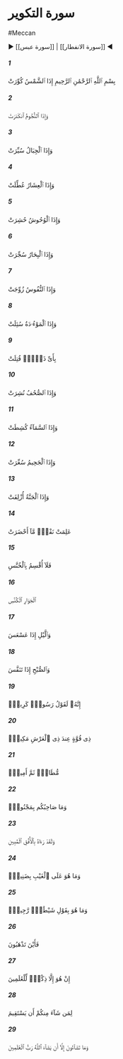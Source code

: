 # سورة التكوير
#Meccan
▶ [[سورة عبس]] | [[سورة الانفطار]] ◀
##### 1
<span class="ayah hovertext" data-hover="آنگاه كه خورشيد تاريك شود">بِسْمِ ٱللَّهِ ٱلرَّحْمَٰنِ ٱلرَّحِيمِ إِذَا ٱلشَّمْسُ كُوِّرَتْ</span>
##### 2
<span class="ayah hovertext" data-hover="و آنگاه كه ستارگان رو به خاموشى نهند">وَإِذَا ٱلنُّجُومُ ٱنكَدَرَتْ</span>
##### 3
<span class="ayah hovertext" data-hover="و آنگاه كه كوهها روان كرده شوند">وَإِذَا ٱلْجِبَالُ سُيِّرَتْ</span>
##### 4
<span class="ayah hovertext" data-hover="و آنگاه كه شتران آبستن ده‌ماهه‌[ى بس عزيز] وانهاده گردند">وَإِذَا ٱلْعِشَارُ عُطِّلَتْ</span>
##### 5
<span class="ayah hovertext" data-hover="و آنگاه كه جانوران گرد آورده شوند">وَإِذَا ٱلْوُحُوشُ حُشِرَتْ</span>
##### 6
<span class="ayah hovertext" data-hover="و آنگاه كه درياها افروخته گردد">وَإِذَا ٱلْبِحَارُ سُجِّرَتْ</span>
##### 7
<span class="ayah hovertext" data-hover="و آنگاه كه جانها را قرين همدگر كنند">وَإِذَا ٱلنُّفُوسُ زُوِّجَتْ</span>
##### 8
<span class="ayah hovertext" data-hover="و آنگاه كه از دختر زنده به گور شده پرسيده شود">وَإِذَا ٱلْمَوْءُۥدَةُ سُئِلَتْ</span>
##### 9
<span class="ayah hovertext" data-hover="كه به كدامين گناه [به ناحق‌] كشته شده است‌">بِأَىِّ ذَنۢبٍۢ قُتِلَتْ</span>
##### 10
<span class="ayah hovertext" data-hover="و چون كارنامه‌ها گشوده شود">وَإِذَا ٱلصُّحُفُ نُشِرَتْ</span>
##### 11
<span class="ayah hovertext" data-hover="و چون آسمان پاره پاره گردد">وَإِذَا ٱلسَّمَآءُ كُشِطَتْ</span>
##### 12
<span class="ayah hovertext" data-hover="و چون دوزخ فروزانده گردد">وَإِذَا ٱلْجَحِيمُ سُعِّرَتْ</span>
##### 13
<span class="ayah hovertext" data-hover="و چون بهشت نزديك آورده شود">وَإِذَا ٱلْجَنَّةُ أُزْلِفَتْ</span>
##### 14
<span class="ayah hovertext" data-hover="هر كس بداند كه چه آماده ساخته است‌">عَلِمَتْ نَفْسٌۭ مَّآ أَحْضَرَتْ</span>
##### 15
<span class="ayah hovertext" data-hover="پس سوگند مى‌خورم به اختران باز گردنده‌">فَلَآ أُقْسِمُ بِٱلْخُنَّسِ</span>
##### 16
<span class="ayah hovertext" data-hover="سيارگان پنهان رونده‌">ٱلْجَوَارِ ٱلْكُنَّسِ</span>
##### 17
<span class="ayah hovertext" data-hover="و سوگند به شب چون برود">وَٱلَّيْلِ إِذَا عَسْعَسَ</span>
##### 18
<span class="ayah hovertext" data-hover="و سوگند به صبح چون بدمد">وَٱلصُّبْحِ إِذَا تَنَفَّسَ</span>
##### 19
<span class="ayah hovertext" data-hover="كه آن بر خوانده پيام‌آورى گرامى است‌">إِنَّهُۥ لَقَوْلُ رَسُولٍۢ كَرِيمٍۢ</span>
##### 20
<span class="ayah hovertext" data-hover="نيرومندى كه نزد [خداوند] صاحب عرش، صاحب مقام است‌">ذِى قُوَّةٍ عِندَ ذِى ٱلْعَرْشِ مَكِينٍۢ</span>
##### 21
<span class="ayah hovertext" data-hover="در آنجا فرمانش برند و امينش شمرند">مُّطَاعٍۢ ثَمَّ أَمِينٍۢ</span>
##### 22
<span class="ayah hovertext" data-hover="و همسخن شما ديوانه نيست‌">وَمَا صَاحِبُكُم بِمَجْنُونٍۢ</span>
##### 23
<span class="ayah hovertext" data-hover="و به راستى او [جبرئيل‌] را در افق آشكار ديده است‌">وَلَقَدْ رَءَاهُ بِٱلْأُفُقِ ٱلْمُبِينِ</span>
##### 24
<span class="ayah hovertext" data-hover="و او در [گزاردن‌] وحى غيبى، بخيل نيست‌">وَمَا هُوَ عَلَى ٱلْغَيْبِ بِضَنِينٍۢ</span>
##### 25
<span class="ayah hovertext" data-hover="و آن سخن شيطان مطرود نيست‌">وَمَا هُوَ بِقَوْلِ شَيْطَٰنٍۢ رَّجِيمٍۢ</span>
##### 26
<span class="ayah hovertext" data-hover="پس به كجا مى‌رويد؟">فَأَيْنَ تَذْهَبُونَ</span>
##### 27
<span class="ayah hovertext" data-hover="آن جز پندآموزى براى جهانيان نيست‌">إِنْ هُوَ إِلَّا ذِكْرٌۭ لِّلْعَٰلَمِينَ</span>
##### 28
<span class="ayah hovertext" data-hover="براى هر كس از شما كه بخواهد راستى و درستى پيشه كند">لِمَن شَآءَ مِنكُمْ أَن يَسْتَقِيمَ</span>
##### 29
<span class="ayah hovertext" data-hover="و نخواهيد مگر آنچه خداوند، كه پروردگار جهانيان است، بخواهد">وَمَا تَشَآءُونَ إِلَّآ أَن يَشَآءَ ٱللَّهُ رَبُّ ٱلْعَٰلَمِينَ</span>
